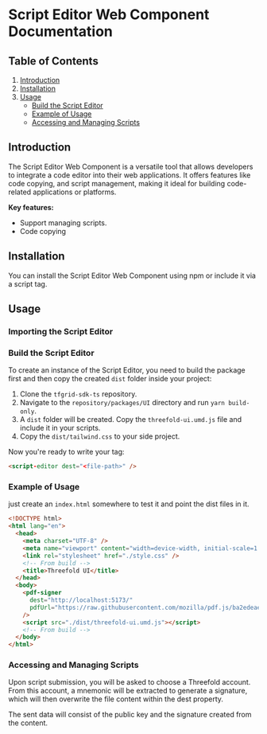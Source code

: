 # Script Editor Web Component Documentation

## Table of Contents

1. [Introduction](#introduction)
2. [Installation](#installation)
3. [Usage](#usage)
   <!-- - [Importing the Script Editor](#importing-the-script-editor) -->
   - [Build the Script Editor](#build-the-script-editor)
   - [Example of Usage](#example-of-usage)
   - [Accessing and Managing Scripts](#accessing-and-managing-scripts)

## Introduction

The Script Editor Web Component is a versatile tool that allows developers to integrate a code editor into their web applications. It offers features like code copying, and script management, making it ideal for building code-related applications or platforms.

**Key features:**

- Support managing scripts.
- Code copying

## Installation

You can install the Script Editor Web Component using npm or include it via a script tag.

<!-- ### npm

To install via npm, use the following command:

```bash
npm install @threefold/UI
``` -->

## Usage

### Importing the Script Editor

<!-- Import the Script Editor Web Component into your JavaScript file.

```js
import script-editor from "@threefold/UI";
``` -->

### Build the Script Editor

To create an instance of the Script Editor, you need to build the package first and then copy the created `dist` folder inside your project:

1. Clone the `tfgrid-sdk-ts` repository.
2. Navigate to the `repository/packages/UI` directory and run `yarn build-only`.
3. A `dist` folder will be created. Copy the `threefold-ui.umd.js` file and include it in your scripts.
4. Copy the `dist/tailwind.css` to your side project.

Now you're ready to write your tag:

```html
<script-editor dest="<file-path>" />
```

### Example of Usage

just create an `index.html` somewhere to test it and point the dist files in it.

```html
<!DOCTYPE html>
<html lang="en">
  <head>
    <meta charset="UTF-8" />
    <meta name="viewport" content="width=device-width, initial-scale=1.0" />
    <link rel="stylesheet" href="./style.css" />
    <!-- From build -->
    <title>Threefold UI</title>
  </head>
  <body>
    <pdf-signer
      dest="http://localhost:5173/"
      pdfUrl="https://raw.githubusercontent.com/mozilla/pdf.js/ba2edeae/web/compressed.tracemonkey-pldi-09.pdf"
    />
    <script src="./dist/threefold-ui.umd.js"></script>
    <!-- From build -->
  </body>
</html>
```

### Accessing and Managing Scripts

Upon script submission, you will be asked to choose a Threefold account. From this account, a mnemonic will be extracted to generate a signature, which will then overwrite the file content within the dest property.

The sent data will consist of the public key and the signature created from the content.
